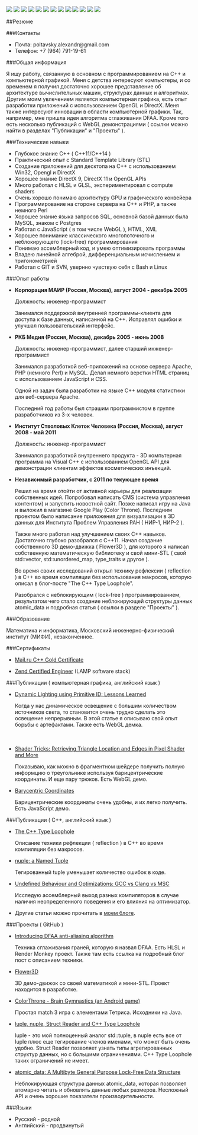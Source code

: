 
 <div id="resume">

<img src="images/cpp.png" class="resume-logo" />
<img src="images/java.png" class="resume-logo" />
<img src="images/directx.png" class="resume-logo" />
<img src="images/opengl.png" class="resume-logo" />
<img src="images/mysql.png" class="resume-logo" />
<img src="images/git.png" class="resume-logo" />
<img src="images/svn.png" class="resume-logo" />
<img src="images/linux.png" class="resume-logo" />
<img src="images/vim.png" class="resume-logo" />
<img src="images/php.png" class="resume-logo" />
<img src="images/javascript.png" class="resume-logo" />
<img src="images/android.png" class="resume-logo" />
<img src="images/perl.png" class="resume-logo" />


##Резюме

###Контакты

  * Почта: poltavsky.alexandr&#64;gmail.com
  * Телефон: +7 (964) 791-19-61


###Общая информация

  Я ищу работу, связанную в основном с программированием на C++ и компьютерной графикой. Меня 
  с детства интересуют компьютеры, и со временем я получил достаточно хорошее представление об 
  архитектуре вычислительных машин, структурах данных и алгоритмах. Другим моим увлечением 
  является компьютерная графика, есть опыт разработки приложений с использованием OpenGL и 
  DirectX. Меня также интересуют инновации в области компьютерной графики. Так, например, 
  мне пришла идея алгоритма сглаживания DFAA. Кроме того есть несколько публикаций с WebGL
  демонстрациями ( ссылки можно найти в разделах "Публикации" и "Проекты" ).
  

###Технические навыки

  * Глубокое знание C++ ( C++11/C++14 )
  * Практический опыт с Standard Template Library (STL)
  * Создание приложений для десктопа на C++ с использованием Win32, Opengl и DirectX
  * Хорошее знание DirectX 9, DirectX 11 и OpenGL APIs
  * Много работал с HLSL и GLSL, экспериментировал с compute shaders
  * Очень хорошо понимаю архитектуру GPU и графического конвейера
  * Программирование на стороне сервера на C++ и PHP, а также немного Perl
  * Хорошее знание языка запросов SQL, основной базой данных была MySQL, знаком с Postgres
  * Работал с JavaScript ( в том числе WebGL ), HTML, XML
  * Хорошее понимание классического многопоточного и неблокирующего (lock-free) 
    программирования
  * Понимаю ассемблерный код, и умею оптимизировать программы
  * Владею линейной алгеброй, дифференциальным исчислением и тригонометрией
  * Работал с GIT и SVN, увернно чувствую себя с Bash и Linux


###Опыт работы

* **Корпорация МАИР (Россия, Москва), август 2004 - декабрь 2005**

  Должность: инженер-программист

  Занимался поддержкой внутренней программы-клиента для доступа к базе данных, написанной на C++.
  Исправлял ошибки и улучшал пользовательский интерфейс.


* **РКБ Медия (Россия, Москва), декабрь 2005 - июнь 2008**

  Должность: инженер-программист, далее старший инженер-программист

  Занимался разработкой веб-приложений на основе сервера Apache, PHP (немного Perl) и MySQL.
  Делал немного верстки HTML страниц c использованием JavaScript и CSS.

  Одной из задач была разработки на языке C++ модуля статистики для веб-сервера Apache.

  Последний год работы был страшим программистом в группе разработчиков из 3-х человек.


* **Институт Стволовых Клеток Человека (Россия, Москва), август 2008 - май 2011**

  Должность: инженер-программист

  Занимался разработкой внутреннего продукта - 3D компьтерная программа на Visual C++ с 
  использованием OpenGL API для демонстрации клиентам эффектов косметических инъекций.


* **Независимый разработчик, с 2011 по текующее время**

  Решил на время отойти от активной карьеры для реализации собственных идей. Попробовал написать
  CMS (система управления контентом) и запустить новостной сайт. Позже написал игру на Java и 
  выложил в магазине Google Play (Color Throne). Последним проектом было написание приложения
  для визуализации в 3D данных для Института Проблем Управления РАН ( НИР-1, НИР-2 ).

  Также много работал над улучшением своих C++ навыков. Достаточно глубоко разобрался с C++11.
  Начал создание собственного 3D демо-движка ( Flower3D ), для которого я написал собственную
  математическую библиотеку и свой мини-STL ( свой std::vector, std::unordered\_map, type\_traits
  и другое ).

  Во время своих исследований открыл технику рефлексии ( reflection ) в C++ во время компиляции
  без использования макросов, которую описал в блог-посте "The C++ Type Loophole".

  Разобрался с неблокирующим ( lock-free ) программированием, результатом чего стало создание
  неблокирующей структуры данных atomic\_data и подробная статья ( ссылки в разделе "Проекты" ).


###Образование

  Математика и информатика, Московский инженерно-физический институт (МИФИ), незаконченное.
 

###Сертификаты

  * [Mail.ru C++ Gold Certificate](https://certification.mail.ru/certificates/d7f3561b-7cda-44b7-9110-1b0fc35f0285/)

  * [Zend Certified Engineer](http://www.zend.com/en/yellow-pages/ZEND004080) (LAMP software stack)


###Публикации ( компьютерная графика, английский язык )

  * [Dynamic Lighting using Primitive ID: Lessons Learned](http://alexpolt.github.io/lenin-bright.html)

    Когда у нас динамическое освещение с большим количеством источников света, то становится 
    очень трудно сделать это освещение непрерывным. В этой статье я описываю свой опыт борьбы с
    артефактами. Также есть WebGL демка.

<div style="height: 20px"></div>

  * [Shader Tricks: Retrieving Triangle Location and Edges in Pixel Shader and More](http://alexpolt.github.io/shader.html)

    Показываю, как можно в фрагментном шейдере получить полную информцию о треугольнике используя
    барицентрические координаты. И еще пару трюков. Есть WebGL демо.

  * [Barycentric Coordinates](http://alexpolt.github.io/barycentric.html)  

    Барицентрические координаты очень удобны, и их легко получить. Есть JavaScript демо.

    
###Публикации ( C++, английский язык )

  * [The C++ Type Loophole](http://alexpolt.github.io/type-loophole.html)

    Описание техники рефлекции ( reflection ) в C++ во время компиляции без макросов.

  * [nuple: a Named Tuple](http://alexpolt.github.io/named-tuple.html)

    Тегированный tuple уменьшает количество ошибок в коде.

  * [Undefined Behaviour and Optimizations: GCC vs Clang vs MSC](http://alexpolt.github.io/undefined.html)

    Исследую ассемблерный выход разных компиляторов в случае наличия неопределенного поведения и
    его влияния на оптимизатор.

  * Другие статьи можно прочитать в [моем блоге](http://alexpolt.github.io/).


###Проекты ( GitHub )

  * [Introducing DFAA anti-aliasing algorithm](https://github.com/alexpolt/DFAA)

    Техника сглаживания граней, которую я назвал DFAA. Есть HLSL и Render Monkey проект. Также
    там есть ссылка на подробный блог пост с описанием техники.

  * [Flower3D](https://github.com/alexpolt/flower3d)

    3D демо-движок со своей математикой и мини-STL. Проект находится в разработке.

  * [ColorThrone - Brain Gymnastics (an Android game)](https://github.com/alexpolt/colorthrone)

    Простая match 3 игра с элементами Тетриса. Исходники на Java.

  * [luple, nuple, Struct Reader and C++ Type Loophole](https://github.com/alexpolt/luple)

    luple - это мой полноценный аналог std::tuple, в nuple есть все от luple плюс еще тегирование
    членов именами, что может быть очень удобно. Struct Reader позволяет узнать типы агрегированных
    структур данных, но с большими ограничениями. C++ Type Loophole таких ограничений не имеет.

  * [atomic\_data: A Multibyte General Purpose Lock-Free Data Structure](https://github.com/alexpolt/atomic_data)

    Неблокирующая структура данных atomic\_data, которая позволяет атомарно читать и обновлять
    данные любых размеров. Несложный API и очень хорошие показатели производительности.


###Языки

  * Русский - родной 
  * Английский - продвинутый 


<div style="clear: both;"></div>

 </div>

<div style="height: 20px"></div>


